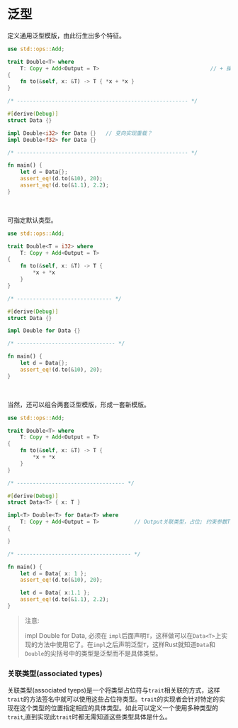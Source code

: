 # 泛型

定义通用泛型模版，由此衍生出多个特征。

```rust
use std::ops::Add;

trait Double<T> where 
	T: Copy + Add<Output = T>                                   // + 操作符约束; Output 关联类型
{
    fn to(&self, x: &T) -> T { *x + *x }
}

/* ------------------------------------------------------ */

#[derive(Debug)]
struct Data {}

impl Double<i32> for Data {}   // 变向实现重载？
impl Double<f32> for Data {}

/* ------------------------------------------------------ */

fn main() {
    let d = Data{};
    assert_eq!(d.to(&10), 20);
    assert_eq!(d.to(&1.1), 2.2);
}
```

&nbsp;

可指定默认类型。

```rust
use std::ops::Add;

trait Double<T = i32> where
    T: Copy + Add<Output = T>
{
    fn to(&self, x: &T) -> T {
        *x + *x
    }
}

/* ------------------------------ */

#[derive(Debug)]
struct Data {}

impl Double for Data {}

/* ------------------------------- */

fn main() {
    let d = Data{};
    assert_eq!(d.to(&10), 20);
}
```

&nbsp;

当然，还可以组合两套泛型模版，形成一套新模版。

```rust
use std::ops::Add;

trait Double<T> where
    T: Copy + Add<Output = T>
{
    fn to(&self, x: &T) -> T {
        *x + *x
    }
}

/* ---------------------------------- */

#[derive(Debug)]
struct Data<T> { x: T }

impl<T> Double<T> for Data<T> where
    T: Copy + Add<Output = T>           // Output关联类型，占位; 约束参数T类型
{

}

/* ------------------------------------ */

fn main() {
    let d = Data{ x: 1 };
    assert_eq!(d.to(&10), 20);

    let d = Data{ x:1.1 };
    assert_eq!(d.to(&1.1), 2.2);
}
```

> 注意:
>
> impl<T> Double<T> for Data<T>, 必须在 `impl`后面声明`T`，这样做可以在`Data<T>`上实现的方法中使用它了。在`impl`之后声明泛型`T`，这样Rust就知道`Data`和`Double`的尖括号中的类型是泛型而不是具体类型。

### 关联类型(associated types)

关联类型(associated tyeps)是一个将类型占位符与`trait`相关联的方式，这样`trait`的方法签名中就可以使用这些占位符类型。`trait`的实现者会针对特定的实现在这个类型的位置指定相应的具体类型。如此可以定义一个使用多种类型的`trait`,直到实现此`trait`时都无需知道这些类型具体是什么。
